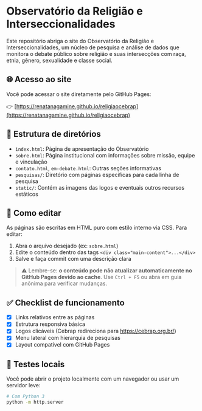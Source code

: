 # Observatório da Religião e Interseccionalidades

Este repositório abriga o site do Observatório da Religião e Interseccionalidades, um núcleo de pesquisa e análise de dados que monitora o debate público sobre religião e suas intersecções com raça, etnia, gênero, sexualidade e classe social.

## 🌐 Acesso ao site

Você pode acessar o site diretamente pelo GitHub Pages:

👉 [https://renatanagamine.github.io/religiaocebrap](https://renatanagamine.github.io/religiaocebrap)

## 📁 Estrutura de diretórios

- `index.html`: Página de apresentação do Observatório
- `sobre.html`: Página institucional com informações sobre missão, equipe e vinculação
- `contato.html`, `em-debate.html`: Outras seções informativas
- `pesquisas/`: Diretório com páginas específicas para cada linha de pesquisa
- `static/`: Contém as imagens das logos e eventuais outros recursos estáticos

## 🔧 Como editar

As páginas são escritas em HTML puro com estilo interno via CSS. Para editar:

1. Abra o arquivo desejado (ex: `sobre.html`)
2. Edite o conteúdo dentro das tags `<div class="main-content">...</div>`
3. Salve e faça commit com uma descrição clara

> ⚠️ Lembre-se: **o conteúdo pode não atualizar automaticamente no GitHub Pages devido ao cache**. Use `Ctrl + F5` ou abra em guia anônima para verificar mudanças.

## ✅ Checklist de funcionamento

- [x] Links relativos entre as páginas
- [x] Estrutura responsiva básica
- [x] Logos clicáveis (Cebrap redireciona para https://cebrap.org.br/)
- [x] Menu lateral com hierarquia de pesquisas
- [x] Layout compatível com GitHub Pages

## 🧪 Testes locais

Você pode abrir o projeto localmente com um navegador ou usar um servidor leve:

```bash
# Com Python 3
python -m http.server
